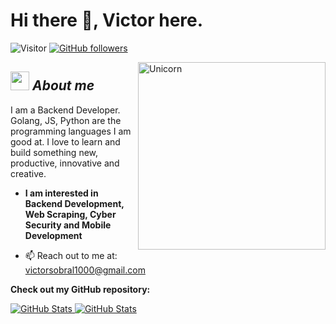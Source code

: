 # Hi there 👋, Victor here. 
![Visitor](https://visitor-badge.laobi.icu/badge?page_id=VicSobDev.repoName) [![GitHub followers](https://img.shields.io/github/followers/VicSobDev.svg?style=social&label=Follow)](https://github.com/VicSobDev?tab=followers)<br/>

<!--
**Bhargavi-hash/Bhargavi-hash** is a ✨ _special_ ✨ repository because its `README.md` (this file) appears on your GitHub profile.
-->

<img align="right" width=300px alt="Unicorn" src="https://c.tenor.com/GN73MKBawZYAAAAi/busy-cute.gif" />

## <img src="https://media.giphy.com/media/ObNTw8Uzwy6KQ/giphy.gif" width="30px">&nbsp;***About me***

I am a Backend Developer. Golang, JS, Python are the programming languages I am good at. I love to learn and build something new, productive, innovative and creative.
* **I am interested in Backend Development, Web Scraping, Cyber Security and Mobile Development**
- 📫 Reach out to me at: <a href="victorsobral1000@gmail.com">victorsobral1000@gmail.com</a>

__Check out my GitHub repository:__

<div>
  <p>
    <a href="https://github.com/VicSobDev/SigaMonitor">
      <img src="https://github-readme-stats.vercel.app/api/pin/?username=vicsobdev&repo=SigaMonitor" alt="GitHub Stats" />
    </a>
    <a href="https://github.com/VicSobDev/HumanMouse">
      <img src="https://github-readme-stats.vercel.app/api/pin/?username=vicsobdev&repo=HumanMouse" alt="GitHub Stats" />
    </a>
  </p>
</div>
